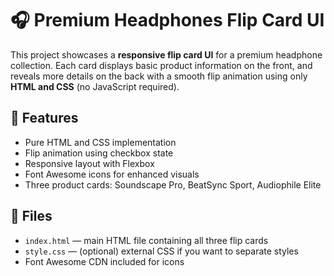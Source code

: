 # 🎧 Premium Headphones Flip Card UI

This project showcases a **responsive flip card UI** for a premium headphone collection. Each card displays basic product information on the front, and reveals more details on the back with a smooth flip animation using only **HTML and CSS** (no JavaScript required).

## 🚀 Features

- Pure HTML and CSS implementation
- Flip animation using checkbox state
- Responsive layout with Flexbox
- Font Awesome icons for enhanced visuals
- Three product cards: Soundscape Pro, BeatSync Sport, Audiophile Elite

## 📂 Files

- `index.html` — main HTML file containing all three flip cards
- `style.css` — (optional) external CSS if you want to separate styles
- Font Awesome CDN included for icons

